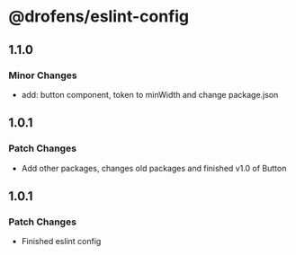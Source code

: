 # @drofens/eslint-config

## 1.1.0

### Minor Changes

- add: button component, token to minWidth and change package.json

## 1.0.1

### Patch Changes

- Add other packages, changes old packages and finished v1.0 of Button

## 1.0.1

### Patch Changes

- Finished eslint config
